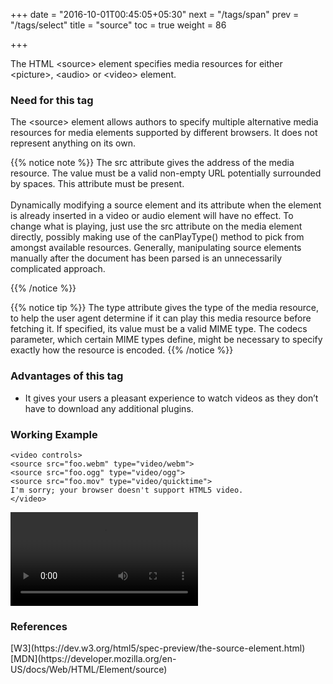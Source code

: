 +++
date = "2016-10-01T00:45:05+05:30"
next = "/tags/span"
prev = "/tags/select"
title = "source"
toc = true
weight = 86

+++

The HTML <span class='tag-span'>&lt;source&gt;</span> element specifies media resources for either <span class='tag-span'>&lt;picture&gt;</span>, <span class='tag-span'>&lt;audio&gt;</span> or <span class='tag-span'>&lt;video&gt;</span> element.

<h3>Need for this tag</h3>

The <span class='tag-span'>&lt;source&gt;</span> element allows authors to specify multiple alternative media resources for media elements supported by different browsers. It does not represent anything on its own.

{{% notice note %}}
  The src attribute gives the address of the media resource. The value must be a valid non-empty URL potentially surrounded by spaces. This attribute must be present.<br><br>Dynamically modifying a source element and its attribute when the element is already inserted in a video or audio element will have no effect. To change what is playing, just use the src attribute on the media element directly, possibly making use of the canPlayType() method to pick from amongst available resources. Generally, manipulating source elements manually after the document has been parsed is an unnecessarily complicated approach.

{{% /notice %}}

{{% notice tip %}}
  The type attribute gives the type of the media resource, to help the user agent determine if it can play this media resource before fetching it. If specified, its value must be a valid MIME type. The codecs parameter, which certain MIME types define, might be necessary to specify exactly how the resource is encoded.
{{% /notice %}}


<h3>Advantages of this tag</h3>

  <ul>
    <li>It gives your users a pleasant experience to watch videos as they don’t have to download any additional plugins.</li>
  </ul>

<h3>Working Example</h3>

    <video controls>
    <source src="foo.webm" type="video/webm">
    <source src="foo.ogg" type="video/ogg">
    <source src="foo.mov" type="video/quicktime">
    I'm sorry; your browser doesn't support HTML5 video.
    </video>

<video controls>
  <source src="foo.webm" type="video/webm">
  <source src="foo.ogg" type="video/ogg">
  <source src="foo.mov" type="video/quicktime">
  I'm sorry; your browser doesn't support HTML5 video.
</video>

<h3>References</h3>
[W3](https://dev.w3.org/html5/spec-preview/the-source-element.html)
<br>
[MDN](https://developer.mozilla.org/en-US/docs/Web/HTML/Element/source)
